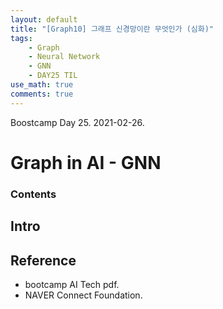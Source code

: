 ```yaml
---
layout: default
title: "[Graph10] 그래프 신경망이란 무엇인가 (심화)"
tags:
    - Graph
    - Neural Network
    - GNN
    - DAY25 TIL
use_math: true
comments: true
---
```


Boostcamp Day 25. 2021-02-26.

# Graph in AI - GNN

### Contents


## Intro



## Reference

- bootcamp AI Tech pdf.  
- NAVER Connect Foundation.

